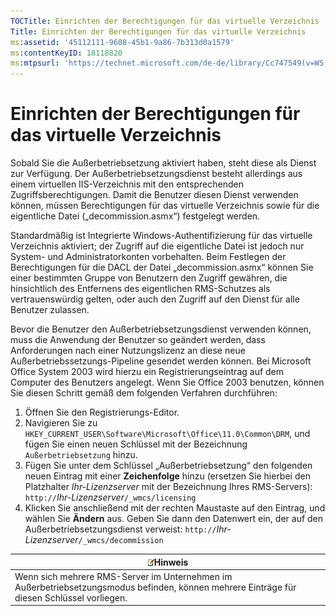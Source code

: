 ```yaml
---
TOCTitle: Einrichten der Berechtigungen für das virtuelle Verzeichnis
Title: Einrichten der Berechtigungen für das virtuelle Verzeichnis
ms:assetid: '45112111-9608-45b1-9a86-7b313d0a1579'
ms:contentKeyID: 18118820
ms:mtpsurl: 'https://technet.microsoft.com/de-de/library/Cc747549(v=WS.10)'
---
```


Einrichten der Berechtigungen für das virtuelle Verzeichnis
===========================================================

Sobald Sie die Außerbetriebsetzung aktiviert haben, steht diese als Dienst zur Verfügung. Der Außerbetriebsetzungsdienst besteht allerdings aus einem virtuellen IIS-Verzeichnis mit den entsprechenden Zugriffsberechtigungen. Damit die Benutzer diesen Dienst verwenden können, müssen Berechtigungen für das virtuelle Verzeichnis sowie für die eigentliche Datei („decommission.asmx“) festgelegt werden.

Standardmäßig ist Integrierte Windows-Authentifizierung für das virtuelle Verzeichnis aktiviert; der Zugriff auf die eigentliche Datei ist jedoch nur System- und Administratorkonten vorbehalten. Beim Festlegen der Berechtigungen für die DACL der Datei „decommission.asmx“ können Sie einer bestimmten Gruppe von Benutzern den Zugriff gewähren, die hinsichtlich des Entfernens des eigentlichen RMS-Schutzes als vertrauenswürdig gelten, oder auch den Zugriff auf den Dienst für alle Benutzer zulassen.

Bevor die Benutzer den Außerbetriebsetzungsdienst verwenden können, muss die Anwendung der Benutzer so geändert werden, dass Anforderungen nach einer Nutzungslizenz an diese neue Außerbetriebssetzungs-Pipeline gesendet werden können. Bei Microsoft Office System 2003 wird hierzu ein Registrierungseintrag auf dem Computer des Benutzers angelegt. Wenn Sie Office 2003 benutzen, können Sie diesen Schritt gemäß dem folgenden Verfahren durchführen:

1.  Öffnen Sie den Registrierungs-Editor.
2.  Navigieren Sie zu `HKEY_CURRENT_USER\Software\Microsoft\Office\11.0\Common\DRM`, und fügen Sie einen neuen Schlüssel mit der Bezeichnung `Außerbetriebsetzung` hinzu.
3.  Fügen Sie unter dem Schlüssel „Außerbetriebsetzung“ den folgenden neuen Eintrag mit einer **Zeichenfolge** hinzu (ersetzen Sie hierbei den Platzhalter *Ihr-Lizenzserver* mit der Bezeichnung Ihres RMS-Servers):
    `http://`*Ihr-Lizenzserver*`/_wmcs/licensing`
4.  Klicken Sie anschließend mit der rechten Maustaste auf den Eintrag, und wählen Sie **Ändern** aus. Geben Sie dann den Datenwert ein, der auf den Außerbetriebsetzungsdienst verweist:
    `http://`*Ihr-Lizenzserver*`/_wmcs/decommission`

| ![](images/Cc747549.note(WS.10).gif)Hinweis                                                                   |
|--------------------------------------------------------------------------------------------------------------------------------------------|
| Wenn sich mehrere RMS-Server im Unternehmen im Außerbetriebsetzungsmodus befinden, können mehrere Einträge für diesen Schlüssel vorliegen. |
